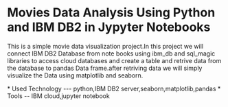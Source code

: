 # Movies Data Analysis Using Python and IBM DB2 in Jypyter Notebooks

<p>This is a simple movie data visualization project.In this project we will connect IBM DB2 Database from note books using ibm_db and sql_magic libraries to access cloud databases and create a table and retrive data from the database to pandas Data frame.after retriving data we will simply visualize the Data using matplotlib and seaborn.
</p>
* Used Technology --- python,IBM DB2 server,seaborn,matplotlib,pandas
* Tools -- IBM cloud,jupyter notebook
